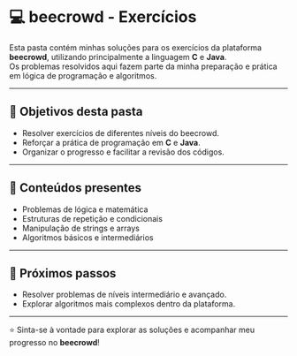 # 💻 beecrowd - Exercícios

Esta pasta contém minhas soluções para os exercícios da plataforma **beecrowd**, utilizando principalmente a linguagem **C** e **Java**.  
Os problemas resolvidos aqui fazem parte da minha preparação e prática em lógica de programação e algoritmos.

---

## 🎯 Objetivos desta pasta

- Resolver exercícios de diferentes níveis do beecrowd.  
- Reforçar a prática de programação em **C** e **Java**.  
- Organizar o progresso e facilitar a revisão dos códigos.  

---

## 🧩 Conteúdos presentes

- Problemas de lógica e matemática  
- Estruturas de repetição e condicionais  
- Manipulação de strings e arrays  
- Algoritmos básicos e intermediários  

---

## 🌱 Próximos passos

- Resolver problemas de níveis intermediário e avançado.  
- Explorar algoritmos mais complexos dentro da plataforma.  

---

⭐ Sinta-se à vontade para explorar as soluções e acompanhar meu progresso no **beecrowd**!
